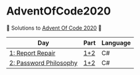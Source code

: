 # AdventOfCode2020

🎄 Solutions to [Advent Of Code 2020](https://adventofcode.com/2020) 🎄

| Day | Part | Language |
|-----|------|----------|
|[1: Report Repair](https://adventofcode.com/2020/day/1)|[1+2](/puzzle1/Program.cs)|C#
|[2: Password Philosophy](https://adventofcode.com/2020/day/2)|[1+2](/puzzle2/Program.cs)|C#
